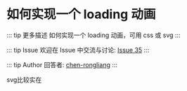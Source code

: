 # 如何实现一个 loading 动画

::: tip 更多描述 
 如何实现一个 loading 动画，可用 css 或 svg 
:::

::: tip Issue 
 欢迎在 Issue 中交流与讨论: [Issue 35](https://github.com/shfshanyue/Daily-Question/issues/35) 
:::

::: tip Author 
回答者: [chen-rongliang](https://github.com/chen-rongliang) 
:::

svg比较实在